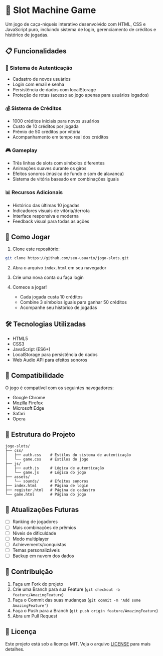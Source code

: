 # 🎰 Slot Machine Game

Um jogo de caça-níqueis interativo desenvolvido com HTML, CSS e JavaScript puro, incluindo sistema de login, gerenciamento de créditos e histórico de jogadas.

## 📋 Funcionalidades

### 🔐 Sistema de Autenticação
- Cadastro de novos usuários
- Login com email e senha
- Persistência de dados com localStorage
- Proteção de rotas (acesso ao jogo apenas para usuários logados)

### 💰 Sistema de Créditos
- 1000 créditos iniciais para novos usuários
- Custo de 10 créditos por jogada
- Prêmio de 50 créditos por vitória
- Acompanhamento em tempo real dos créditos

### 🎮 Gameplay
- Três linhas de slots com símbolos diferentes
- Animações suaves durante os giros
- Efeitos sonoros (música de fundo e som de alavanca)
- Sistema de vitória baseado em combinações iguais

### 📊 Recursos Adicionais
- Histórico das últimas 10 jogadas
- Indicadores visuais de vitória/derrota
- Interface responsiva e moderna
- Feedback visual para todas as ações

## 🚀 Como Jogar

1. Clone este repositório:
```bash
git clone https://github.com/seu-usuario/jogo-slots.git
```

2. Abra o arquivo `index.html` em seu navegador

3. Crie uma nova conta ou faça login

4. Comece a jogar!
   - Cada jogada custa 10 créditos
   - Combine 3 símbolos iguais para ganhar 50 créditos
   - Acompanhe seu histórico de jogadas

## 🛠️ Tecnologias Utilizadas

- HTML5
- CSS3
- JavaScript (ES6+)
- LocalStorage para persistência de dados
- Web Audio API para efeitos sonoros

## 📱 Compatibilidade

O jogo é compatível com os seguintes navegadores:
- Google Chrome
- Mozilla Firefox
- Microsoft Edge
- Safari
- Opera

## 🎨 Estrutura do Projeto

```
jogo-slots/
├── css/
│   ├── auth.css    # Estilos do sistema de autenticação
│   └── game.css    # Estilos do jogo
├── js/
│   ├── auth.js     # Lógica de autenticação
│   └── game.js     # Lógica do jogo
├── assets/
│   └── sounds/     # Efeitos sonoros
├── index.html      # Página de login
├── register.html   # Página de cadastro
└── game.html       # Página do jogo
```

## 🔄 Atualizações Futuras

- [ ] Ranking de jogadores
- [ ] Mais combinações de prêmios
- [ ] Níveis de dificuldade
- [ ] Modo multiplayer
- [ ] Achievements/conquistas
- [ ] Temas personalizáveis
- [ ] Backup em nuvem dos dados

## 👥 Contribuição

1. Faça um Fork do projeto
2. Crie uma Branch para sua Feature (`git checkout -b feature/AmazingFeature`)
3. Faça o Commit das suas mudanças (`git commit -m 'Add some AmazingFeature'`)
4. Faça o Push para a Branch (`git push origin feature/AmazingFeature`)
5. Abra um Pull Request

## 📝 Licença

Este projeto está sob a licença MIT. Veja o arquivo [LICENSE](LICENSE) para mais detalhes.
